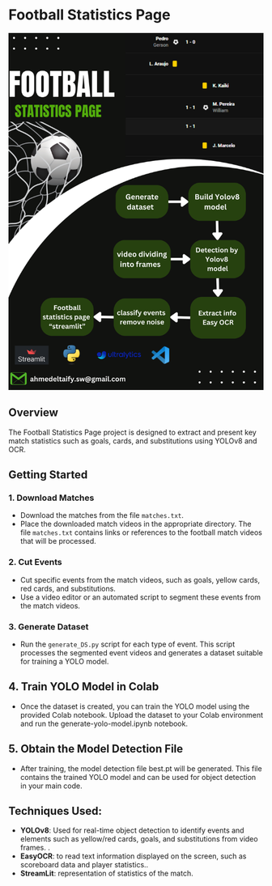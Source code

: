 # Football Statistics Page

![Football Statistics Page](App/Fsp.png)

## Overview

The Football Statistics Page project is designed to extract and present key match statistics such as goals, cards, and substitutions using YOLOv8 and OCR.

## Getting Started

### 1. Download Matches

- Download the matches from the file `matches.txt`.
- Place the downloaded match videos in the appropriate directory. The file `matches.txt` contains links or references to the football match videos that will be processed.

### 2. Cut Events

- Cut specific events from the match videos, such as goals, yellow cards, red cards, and substitutions.
- Use a video editor or an automated script to segment these events from the match videos.

### 3. Generate Dataset

- Run the `generate_DS.py` script for each type of event. This script processes the segmented event videos and generates a dataset suitable for training a YOLO model.

## 4. Train YOLO Model in Colab

- Once the dataset is created, you can train the YOLO model using the provided Colab notebook. Upload the dataset to your Colab environment and run the generate-yolo-model.ipynb notebook.

## 5. Obtain the Model Detection File

- After training, the model detection file best.pt will be generated. This file contains the trained YOLO model and can be used for object detection in your main code.
  
## Techniques Used:

- **YOLOv8**: Used for real-time object detection to identify events and elements such as yellow/red cards, goals, and substitutions from
video frames.
.
- **EasyOCR**: to read text information displayed on the screen, such as scoreboard data and player statistics..
- **StreamLit**:  representation of statistics of the match.

